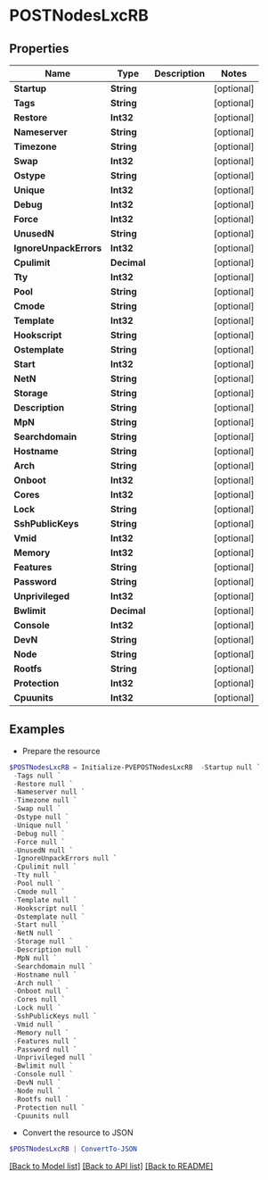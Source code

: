 # POSTNodesLxcRB
## Properties

Name | Type | Description | Notes
------------ | ------------- | ------------- | -------------
**Startup** | **String** |  | [optional] 
**Tags** | **String** |  | [optional] 
**Restore** | **Int32** |  | [optional] 
**Nameserver** | **String** |  | [optional] 
**Timezone** | **String** |  | [optional] 
**Swap** | **Int32** |  | [optional] 
**Ostype** | **String** |  | [optional] 
**Unique** | **Int32** |  | [optional] 
**Debug** | **Int32** |  | [optional] 
**Force** | **Int32** |  | [optional] 
**UnusedN** | **String** |  | [optional] 
**IgnoreUnpackErrors** | **Int32** |  | [optional] 
**Cpulimit** | **Decimal** |  | [optional] 
**Tty** | **Int32** |  | [optional] 
**Pool** | **String** |  | [optional] 
**Cmode** | **String** |  | [optional] 
**Template** | **Int32** |  | [optional] 
**Hookscript** | **String** |  | [optional] 
**Ostemplate** | **String** |  | [optional] 
**Start** | **Int32** |  | [optional] 
**NetN** | **String** |  | [optional] 
**Storage** | **String** |  | [optional] 
**Description** | **String** |  | [optional] 
**MpN** | **String** |  | [optional] 
**Searchdomain** | **String** |  | [optional] 
**Hostname** | **String** |  | [optional] 
**Arch** | **String** |  | [optional] 
**Onboot** | **Int32** |  | [optional] 
**Cores** | **Int32** |  | [optional] 
**Lock** | **String** |  | [optional] 
**SshPublicKeys** | **String** |  | [optional] 
**Vmid** | **Int32** |  | [optional] 
**Memory** | **Int32** |  | [optional] 
**Features** | **String** |  | [optional] 
**Password** | **String** |  | [optional] 
**Unprivileged** | **Int32** |  | [optional] 
**Bwlimit** | **Decimal** |  | [optional] 
**Console** | **Int32** |  | [optional] 
**DevN** | **String** |  | [optional] 
**Node** | **String** |  | [optional] 
**Rootfs** | **String** |  | [optional] 
**Protection** | **Int32** |  | [optional] 
**Cpuunits** | **Int32** |  | [optional] 

## Examples

- Prepare the resource
```powershell
$POSTNodesLxcRB = Initialize-PVEPOSTNodesLxcRB  -Startup null `
 -Tags null `
 -Restore null `
 -Nameserver null `
 -Timezone null `
 -Swap null `
 -Ostype null `
 -Unique null `
 -Debug null `
 -Force null `
 -UnusedN null `
 -IgnoreUnpackErrors null `
 -Cpulimit null `
 -Tty null `
 -Pool null `
 -Cmode null `
 -Template null `
 -Hookscript null `
 -Ostemplate null `
 -Start null `
 -NetN null `
 -Storage null `
 -Description null `
 -MpN null `
 -Searchdomain null `
 -Hostname null `
 -Arch null `
 -Onboot null `
 -Cores null `
 -Lock null `
 -SshPublicKeys null `
 -Vmid null `
 -Memory null `
 -Features null `
 -Password null `
 -Unprivileged null `
 -Bwlimit null `
 -Console null `
 -DevN null `
 -Node null `
 -Rootfs null `
 -Protection null `
 -Cpuunits null
```

- Convert the resource to JSON
```powershell
$POSTNodesLxcRB | ConvertTo-JSON
```

[[Back to Model list]](../README.md#documentation-for-models) [[Back to API list]](../README.md#documentation-for-api-endpoints) [[Back to README]](../README.md)

